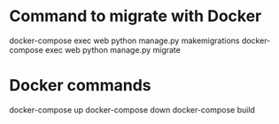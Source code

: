 # Command to migrate with Docker

docker-compose exec web python manage.py makemigrations
docker-compose exec web python manage.py migrate

# Docker commands

docker-compose up
docker-compose down
docker-compose build